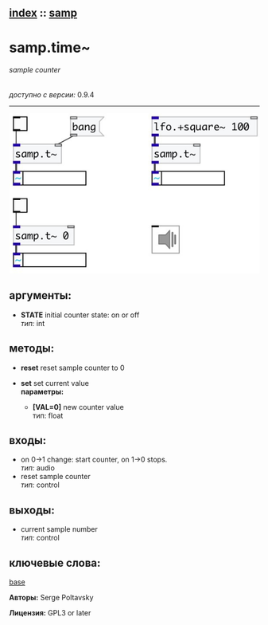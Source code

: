 [index](index.html) :: [samp](category_samp.html)
---

# samp.time~

###### sample counter

*доступно с версии:* 0.9.4

---




[![example](../examples/img/samp.time~.jpg)](../examples/pd/samp.time~.pd)



## аргументы:

* **STATE**
initial counter state: on or off<br>
_тип:_ int<br>



## методы:

* **reset**
reset sample counter to 0<br>

* **set**
set current value<br>
  __параметры:__
  - **[VAL=0]** new counter value<br>
    тип: float <br>






## входы:

* on 0-&gt;1 change: start counter, on 1-&gt;0 stops.<br>
_тип:_ audio
* reset sample counter<br>
_тип:_ control



## выходы:

* current sample number<br>
_тип:_ control



## ключевые слова:

[base](keywords/base.html)






**Авторы:** Serge Poltavsky




**Лицензия:** GPL3 or later





